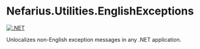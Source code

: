 # Nefarius.Utilities.EnglishExceptions

[![.NET](https://github.com/nefarius/Nefarius.Utilities.EnglishExceptions/actions/workflows/build.yml/badge.svg)](https://github.com/nefarius/Nefarius.Utilities.EnglishExceptions/actions/workflows/build.yml)

Unlocalizes non-English exception messages in any .NET application.
